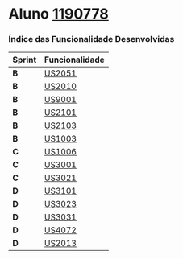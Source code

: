 Aluno [1190778](./)
===============================


### Índice das Funcionalidade Desenvolvidas ###

| Sprint | Funcionalidade     |
|--------|--------------------|
| **B**  | [US2051](/docs/Issue3_US2051) |
| **B**  | [US2010](/docs/Issue4_US2010) |
| **B**  | [US9001](/docs/Issue9_US9001) |
| **B**  | [US2101](/docs/Issue10_US2101) |
| **B**  | [US2103](/docs/Issue11_US2103) |
| **B**  | [US1003](/docs/Issue12_US1003) |
| **C**  | [US1006](/docs/Issue16_US1006) |
| **C**  | [US3001](/docs/Issue19_US3001) |
| **C**  | [US3021](/docs/Issue20_US3021) |
| **D**  | [US3101](/docs/Issue34_US3101) |
| **D**  | [US3023](/docs/Issue39_US3023) |
| **D**  | [US3031](/docs/Issue40_US3031) |
| **D**  | [US4072](/docs/Issue41_US4072) |
| **D**  | [US2013](/docs/Issue42_US2013) |
